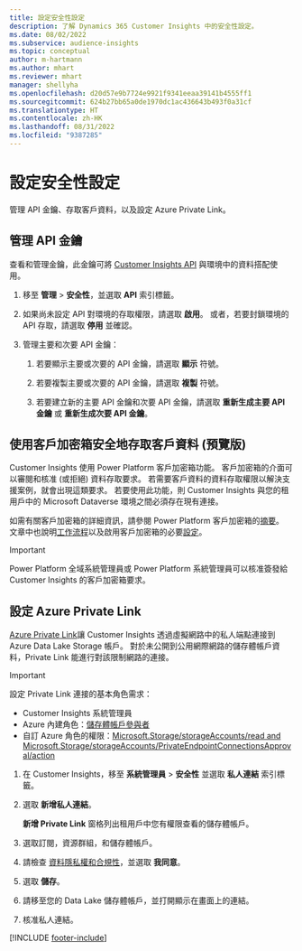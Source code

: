 ```yaml
---
title: 設定安全性設定
description: 了解 Dynamics 365 Customer Insights 中的安全性設定。
ms.date: 08/02/2022
ms.subservice: audience-insights
ms.topic: conceptual
author: m-hartmann
ms.author: mhart
ms.reviewer: mhart
manager: shellyha
ms.openlocfilehash: d20d57e9b7724e9921f9341eeaa39141b4555ff1
ms.sourcegitcommit: 624b27bb65a0de1970dc1ac436643b493f0a31cf
ms.translationtype: HT
ms.contentlocale: zh-HK
ms.lasthandoff: 08/31/2022
ms.locfileid: "9387285"
---
```

# <a name="configure-security-settings"></a>設定安全性設定

管理 API 金鑰、存取客戶資料，以及設定 Azure Private Link。

## <a name="manage-api-keys"></a>管理 API 金鑰

查看和管理金鑰，此金鑰可將 [Customer Insights API](apis.md) 與環境中的資料搭配使用。

1. 移至 **管理** > **安全性**，並選取 **API** 索引標籤。

1. 如果尚未設定 API 對環境的存取權限，請選取 **啟用**。 或者，若要封鎖環境的 API 存取，請選取 **停用** 並確認。

1. 管理主要和次要 API 金鑰：

   1. 若要顯示主要或次要的 API 金鑰，請選取 **顯示** 符號。

   1. 若要複製主要或次要的 API 金鑰，請選取 **複製** 符號。

   1. 若要建立新的主要 API 金鑰和次要 API 金鑰，請選取 **重新生成主要 API 金鑰** 或 **重新生成次要 API 金鑰**。

## <a name="securely-access-customer-data-with-customer-lockbox-preview"></a>使用客戶加密箱安全地存取客戶資料 (預覽版)

Customer Insights 使用 Power Platform 客戶加密箱功能。 客戶加密箱的介面可以審閱和核准 (或拒絕) 資料存取要求。 若需要客戶資料的資料存取權限以解決支援案例，就會出現這類要求。 若要使用此功能，則 Customer Insights 與您的租用戶中的 Microsoft Dataverse 環境之間必須存在現有連接。

如需有關客戶加密箱的詳細資訊，請參閱 Power Platform 客戶加密箱的[摘要](/power-platform/admin/about-lockbox#summary)。 文章中也說明[工作流程](/power-platform/admin/about-lockbox#workflow)以及啟用客戶加密箱的必要[設定](/power-platform/admin/about-lockbox#enable-the-lockbox-policy)。

> [!IMPORTANT]
> Power Platform 全域系統管理員或 Power Platform 系統管理員可以核准簽發給 Customer Insights 的客戶加密箱要求。

## <a name="set-up-an-azure-private-link"></a>設定 Azure Private Link

[Azure Private Link](/azure/private-link/private-link-overview)讓 Customer Insights 透過虛擬網路中的私人端點連接到 Azure Data Lake Storage 帳戶。 對於未公開到公用網際網路的儲存體帳戶資料，Private Link 能進行對該限制網路的連接。

> [!IMPORTANT]
> 設定 Private Link 連接的基本角色需求：
>
> - Customer Insights 系統管理員
> - Azure 內建角色：[儲存體帳戶參與者](/azure/role-based-access-control/built-in-roles#storage-account-contributor)
> - 自訂 Azure 角色的權限：[Microsoft.Storage/storageAccounts/read and Microsoft.Storage/storageAccounts/PrivateEndpointConnectionsApproval/action](/azure/role-based-access-control/resource-provider-operations#microsoftstorage)

1. 在 Customer Insights，移至 **系統管理員** > **安全性** 並選取 **私人連結** 索引標籤。

1. 選取 **新增私人連結**。

   **新增 Private Link** 窗格列出租用戶中您有權限查看的儲存體帳戶。

1. 選取訂閱，資源群組，和儲存體帳戶。

1. 請檢查 [資料隱私權和合規性](connections.md#data-privacy-and-compliance)，並選取 **我同意**。

1. 選取 **儲存**。

1. 請移至您的 Data Lake 儲存體帳戶，並打開顯示在畫面上的連結。

1. 核准私人連結。


[!INCLUDE [footer-include](includes/footer-banner.md)]
